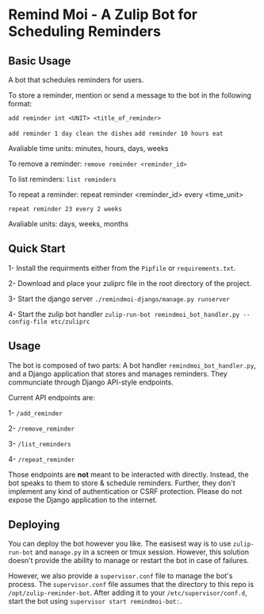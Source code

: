 # Remind Moi - A Zulip Bot for Scheduling Reminders
## Basic Usage

A bot that schedules reminders for users.

To store a reminder, mention or send a message to the bot in the following format:

`add reminder int <UNIT> <title_of_reminder>`

`add reminder 1 day clean the dishes`
`add reminder 10 hours eat`

Avaliable time units: minutes, hours, days, weeks

To remove a reminder:
`remove reminder <reminder_id>`

To list reminders:
`list reminders`

To repeat a reminder: 
repeat reminder <reminder_id> every <int> <time_unit>

`repeat reminder 23 every 2 weeks`

Avaliable units: days, weeks, months

## Quick Start
1- Install the requirments either from the `Pipfile` or `requirements.txt`.

2- Download and place your zuliprc file in the root directory of the project.

3- Start the django server `./remindmoi-django/manage.py runserver`

4- Start the zulip bot handler `zulip-run-bot remindmoi_bot_handler.py --config-file etc/zuliprc`

## Usage

The bot is composed of two parts: A bot handler `remindmoi_bot_handler.py`, and a Django application that stores and manages reminders. They communciate through Django API-style endpoints.

Current API endpoints are: 

1- `/add_reminder`

2- `/remove_reminder`

3- `/list_reminders`

4- `/repeat_reminder`

Those endpoints are **not** meant to be interacted with directly. Instead, the bot speaks to them to store & schedule reminders. Further, they don't implement any kind of authentication or CSRF protection. Please do not expose the Django application to the internet. 

## Deploying 

You can deploy the bot however you like. The easisest way is to use `zulip-run-bot` and `manage.py` in a screen or tmux session. However, this solution doesn't provide the ability to manage or restart the bot in case of failures. 

However, we also provide a `supervisor.conf` file to manage the bot's process. The `supervisor.conf` file assumes that the directory to this repo is `/opt/zulip-reminder-bot`. After adding it to your `/etc/supervisor/conf.d`, start the bot using `supervisor start remindmoi-bot:`.